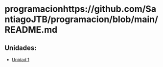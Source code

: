 # programacionhttps://github.com/SantiagoJTB/programacion/blob/main/README.md

## Unidades: 
- [Unidad 1](Unidad-1)
